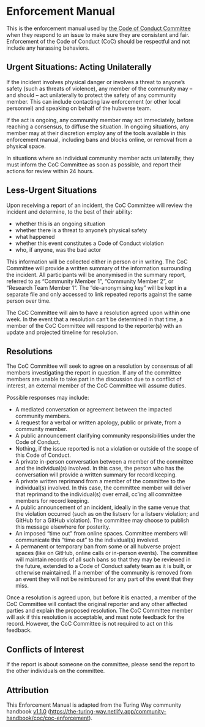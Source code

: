 # Enforcement Manual  

This is the enforcement manual used by [the Code of Conduct Committee](/coc/committee.md) when they respond to an issue to make sure they are consistent and fair. Enforcement of the Code of Conduct (CoC) should be respectful and not include any harassing behaviors.  

## Urgent Situations: Acting Unilaterally  

If the incident involves physical danger or involves a threat to anyone’s safety (such as threats of violence), any member of the community may – and should – act unilaterally to protect the safety of any community member. This can include contacting law enforcement (or other local personnel) and speaking on behalf of the hubverse team.  

If the act is ongoing, any community member may act immediately, before reaching a consensus, to diffuse the situation. In ongoing situations, any member may at their discretion employ any of the tools available in this enforcement manual, including bans and blocks online, or removal from a physical space.  

In situations where an individual community member acts unilaterally, they must inform the CoC Committee as soon as possible, and report their actions for review within 24 hours.  

## Less-Urgent Situations  

Upon receiving a report of an incident, the CoC Committee will review the incident and determine, to the best of their ability:  

- whether this is an ongoing situation  
- whether there is a threat to anyone’s physical safety  
- what happened  
- whether this event constitutes a Code of Conduct violation  
- who, if anyone, was the bad actor  

This information will be collected either in person or in writing. The CoC Committee will provide a written summary of the information surrounding the incident. All participants will be anonymised in the summary report, referred to as “Community Member 1”, “Community Member 2”, or “Research Team Member 1”. The “de-anonymising key” will be kept in a separate file and only accessed to link repeated reports against the same person over time.  

The CoC Committee will aim to have a resolution agreed upon within one week. In the event that a resolution can’t be determined in that time, a member of the CoC Committee will respond to the reporter(s) with an update and projected timeline for resolution.  

## Resolutions  

The CoC Committee will seek to agree on a resolution by consensus of all members investigating the report in question. If any of the committee members are unable to take part in the discussion due to a conflict of interest, an external member of the CoC Committee will assume duties.  

Possible responses may include:  
- A mediated conversation or agreement between the impacted community members.  
- A request for a verbal or written apology, public or private, from a community member.  
- A public announcement clarifying community responsibilities under the Code of Conduct.  
- Nothing, if the issue reported is not a violation or outside of the scope of this Code of Conduct.  
- A private in-person conversation between a member of the committee and the individual(s) involved. In this case, the person who has the conversation will provide a written summary for record keeping.  
- A private written reprimand from a member of the committee to the individual(s) involved. In this case, the committee member will deliver that reprimand to the individual(s) over email, cc’ing all committee members for record keeping.  
- A public announcement of an incident, ideally in the same venue that the violation occurred (such as on the listserv for a listserv violation; and GitHub for a GitHub violation). The committee may choose to publish this message elsewhere for posterity.  
- An imposed “time out” from online spaces. Committee members will communicate this “time out” to the individual(s) involved.  
- A permanent or temporary ban from some or all hubverse project spaces (like on GitHub, online calls or in-person events). The committee will maintain records of all such bans so that they may be reviewed in the future, extended to a Code of Conduct safety team as it is built, or otherwise maintained. If a member of the community is removed from an event they will not be reimbursed for any part of the event that they miss.  

Once a resolution is agreed upon, but before it is enacted, a member of the CoC Committee will contact the original reporter and any other affected parties and explain the proposed resolution. The CoC Committee member will ask if this resolution is acceptable, and must note feedback for the record. However, the CoC Committee is not required to act on this feedback.  

## Conflicts of Interest  

If the report is about someone on the committee, please send the report to the other individuals on the committee.  

## Attribution  

This Enforcement Manual is adapted from the Turing Way community handbook [v1.1.0](https://github.com/the-turing-way/the-turing-way/releases/tag/untagged-88f773236dfcdb1e00f4) (https://the-turing-way.netlify.app/community-handbook/coc/coc-enforcement).




